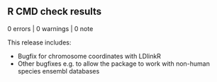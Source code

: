 ## R CMD check results

0 errors | 0 warnings | 0 note

This release includes:
* Bugfix for chromosome coordinates with LDlinkR
* Other bugfixes e.g. to allow the package to work with non-human species 
ensembl databases
